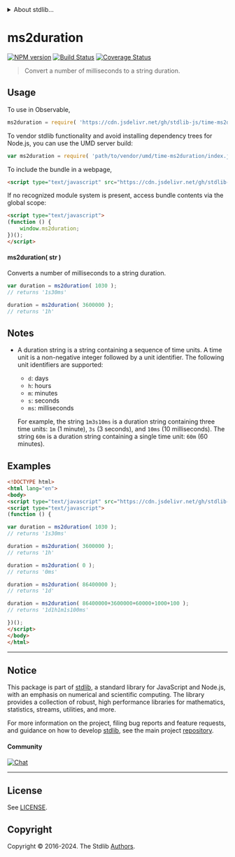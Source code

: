 <!--

@license Apache-2.0

Copyright (c) 2022 The Stdlib Authors.

Licensed under the Apache License, Version 2.0 (the "License");
you may not use this file except in compliance with the License.
You may obtain a copy of the License at

   http://www.apache.org/licenses/LICENSE-2.0

Unless required by applicable law or agreed to in writing, software
distributed under the License is distributed on an "AS IS" BASIS,
WITHOUT WARRANTIES OR CONDITIONS OF ANY KIND, either express or implied.
See the License for the specific language governing permissions and
limitations under the License.

-->


<details>
  <summary>
    About stdlib...
  </summary>
  <p>We believe in a future in which the web is a preferred environment for numerical computation. To help realize this future, we've built stdlib. stdlib is a standard library, with an emphasis on numerical and scientific computation, written in JavaScript (and C) for execution in browsers and in Node.js.</p>
  <p>The library is fully decomposable, being architected in such a way that you can swap out and mix and match APIs and functionality to cater to your exact preferences and use cases.</p>
  <p>When you use stdlib, you can be absolutely certain that you are using the most thorough, rigorous, well-written, studied, documented, tested, measured, and high-quality code out there.</p>
  <p>To join us in bringing numerical computing to the web, get started by checking us out on <a href="https://github.com/stdlib-js/stdlib">GitHub</a>, and please consider <a href="https://opencollective.com/stdlib">financially supporting stdlib</a>. We greatly appreciate your continued support!</p>
</details>

# ms2duration

[![NPM version][npm-image]][npm-url] [![Build Status][test-image]][test-url] [![Coverage Status][coverage-image]][coverage-url] <!-- [![dependencies][dependencies-image]][dependencies-url] -->

> Convert a number of milliseconds to a string duration.



<section class="usage">

## Usage

To use in Observable,

```javascript
ms2duration = require( 'https://cdn.jsdelivr.net/gh/stdlib-js/time-ms2duration@v0.2.1-umd/browser.js' )
```

To vendor stdlib functionality and avoid installing dependency trees for Node.js, you can use the UMD server build:

```javascript
var ms2duration = require( 'path/to/vendor/umd/time-ms2duration/index.js' )
```

To include the bundle in a webpage,

```html
<script type="text/javascript" src="https://cdn.jsdelivr.net/gh/stdlib-js/time-ms2duration@v0.2.1-umd/browser.js"></script>
```

If no recognized module system is present, access bundle contents via the global scope:

```html
<script type="text/javascript">
(function () {
    window.ms2duration;
})();
</script>
```

#### ms2duration( str )

Converts a number of milliseconds to a string duration.

```javascript
var duration = ms2duration( 1030 );
// returns '1s30ms'

duration = ms2duration( 3600000 );
// returns '1h'
```

</section>

<!-- /.usage -->

<section class="notes">

## Notes

-   A duration string is a string containing a sequence of time units. A time unit is a non-negative integer followed by a unit identifier. The following unit identifiers are supported:

    -   `d`: days
    -   `h`: hours
    -   `m`: minutes
    -   `s`: seconds
    -   `ms`: milliseconds

    For example, the string `1m3s10ms` is a duration string containing three time units: `1m` (1 minute), `3s` (3 seconds), and `10ms` (10 milliseconds). The string `60m` is a duration string containing a single time unit: `60m` (60 minutes).

</section>

<!-- /.notes -->

<section class="examples">

## Examples

<!-- eslint no-undef: "error" -->

```html
<!DOCTYPE html>
<html lang="en">
<body>
<script type="text/javascript" src="https://cdn.jsdelivr.net/gh/stdlib-js/time-ms2duration@v0.2.1-umd/browser.js"></script>
<script type="text/javascript">
(function () {

var duration = ms2duration( 1030 );
// returns '1s30ms'

duration = ms2duration( 3600000 );
// returns '1h'

duration = ms2duration( 0 );
// returns '0ms'

duration = ms2duration( 86400000 );
// returns '1d'

duration = ms2duration( 86400000+3600000+60000+1000+100 );
// returns '1d1h1m1s100ms'

})();
</script>
</body>
</html>
```

</section>

<!-- /.examples -->



<!-- Section for related `stdlib` packages. Do not manually edit this section, as it is automatically populated. -->

<section class="related">

<!-- /.related -->

<!-- Section for all links. Make sure to keep an empty line after the `section` element and another before the `/section` close. -->


<section class="main-repo" >

* * *

## Notice

This package is part of [stdlib][stdlib], a standard library for JavaScript and Node.js, with an emphasis on numerical and scientific computing. The library provides a collection of robust, high performance libraries for mathematics, statistics, streams, utilities, and more.

For more information on the project, filing bug reports and feature requests, and guidance on how to develop [stdlib][stdlib], see the main project [repository][stdlib].

#### Community

[![Chat][chat-image]][chat-url]

---

## License

See [LICENSE][stdlib-license].


## Copyright

Copyright &copy; 2016-2024. The Stdlib [Authors][stdlib-authors].

</section>

<!-- /.stdlib -->

<!-- Section for all links. Make sure to keep an empty line after the `section` element and another before the `/section` close. -->

<section class="links">

[npm-image]: http://img.shields.io/npm/v/@stdlib/time-ms2duration.svg
[npm-url]: https://npmjs.org/package/@stdlib/time-ms2duration

[test-image]: https://github.com/stdlib-js/time-ms2duration/actions/workflows/test.yml/badge.svg?branch=v0.2.1
[test-url]: https://github.com/stdlib-js/time-ms2duration/actions/workflows/test.yml?query=branch:v0.2.1

[coverage-image]: https://img.shields.io/codecov/c/github/stdlib-js/time-ms2duration/main.svg
[coverage-url]: https://codecov.io/github/stdlib-js/time-ms2duration?branch=main

<!--

[dependencies-image]: https://img.shields.io/david/stdlib-js/time-ms2duration.svg
[dependencies-url]: https://david-dm.org/stdlib-js/time-ms2duration/main

-->

[chat-image]: https://img.shields.io/gitter/room/stdlib-js/stdlib.svg
[chat-url]: https://app.gitter.im/#/room/#stdlib-js_stdlib:gitter.im

[stdlib]: https://github.com/stdlib-js/stdlib

[stdlib-authors]: https://github.com/stdlib-js/stdlib/graphs/contributors

[cli-section]: https://github.com/stdlib-js/time-ms2duration#cli
[cli-url]: https://github.com/stdlib-js/time-ms2duration/tree/cli
[@stdlib/time-ms2duration]: https://github.com/stdlib-js/time-ms2duration/tree/main

[umd]: https://github.com/umdjs/umd
[es-module]: https://developer.mozilla.org/en-US/docs/Web/JavaScript/Guide/Modules

[deno-url]: https://github.com/stdlib-js/time-ms2duration/tree/deno
[deno-readme]: https://github.com/stdlib-js/time-ms2duration/blob/deno/README.md
[umd-url]: https://github.com/stdlib-js/time-ms2duration/tree/umd
[umd-readme]: https://github.com/stdlib-js/time-ms2duration/blob/umd/README.md
[esm-url]: https://github.com/stdlib-js/time-ms2duration/tree/esm
[esm-readme]: https://github.com/stdlib-js/time-ms2duration/blob/esm/README.md
[branches-url]: https://github.com/stdlib-js/time-ms2duration/blob/main/branches.md

[stdlib-license]: https://raw.githubusercontent.com/stdlib-js/time-ms2duration/main/LICENSE

[standard-streams]: https://en.wikipedia.org/wiki/Standard_streams

[mdn-regexp]: https://developer.mozilla.org/en-US/docs/Web/JavaScript/Guide/Regular_Expressions

<!-- <related-links> -->

<!-- </related-links> -->

</section>

<!-- /.links -->
